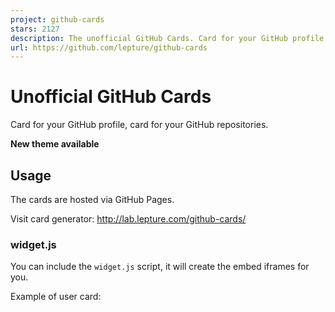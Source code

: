 ```yaml
---
project: github-cards
stars: 2127
description: The unofficial GitHub Cards. Card for your GitHub profile, card for your GitHub repositories.
url: https://github.com/lepture/github-cards
---
```


Unofficial GitHub Cards
=======================

Card for your GitHub profile, card for your GitHub repositories.

**New theme available**

Usage
-----

The cards are hosted via GitHub Pages.

Visit card generator: http://lab.lepture.com/github-cards/

### widget.js

You can include the `widget.js` script, it will create the embed iframes for you.

Example of user card:

<div class\="github-card" data-user\="lepture"\></div\>
<script src\="https://cdn.jsdelivr.net/gh/lepture/github-cards@latest/jsdelivr/widget.js"\></script\>

Example of repo card:

<div class\="github-card" data-user\="lepture" data-repo\="github-cards"\></div\>
<script src\="https://cdn.jsdelivr.net/gh/lepture/github-cards@latest/jsdelivr/widget.js"\></script\>

Data parameters:

-   user: GitHub username
-   repo: GitHub repository name
-   width: Embed width you want, default is 400
-   height: Embed height you want, default is 200
-   theme: GitHub card theme, default is `default`
-   target: If you want to open links in new tab, set it to `blank`
-   client\_id: Your app client\_id, optional
-   client\_secret: Your app client\_secret, optional

You can also define in meta tags:

<meta name\="gc:base" content\="http://lab.lepture.com/github-cards/"\>
<meta name\="gc:theme" content\="medium"\>
<meta name\="gc:client-id" content\="client id string"\>
<meta name\="gc:client-secret" content\="client secret string"\>

Limitation
----------

There are some limitations for github cards.

1.  GitHub API rate limitation
2.  No interaction. You can't actually follow someone

SSL support
-----------

GitHub Cards is available on jsdelivr now. Use widget hosted on jsdelivr:

<div class\="github-card" data-user\="lepture" data-repo\="github-cards"\></div\>
<script src\="https://cdn.jsdelivr.net/gh/lepture/github-cards@latest/jsdelivr/widget.js"\></script\>

Contribution
------------

This project is under the BSD License.
